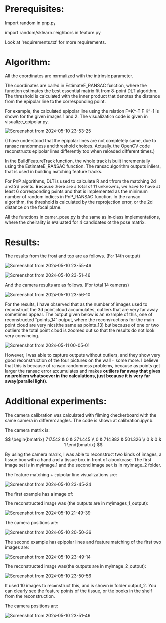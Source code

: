 # Prerequisites:

Import random in pnp.py

import random/sklearn.neighbors in feature.py

Look at 'requirements.txt' for more requirements.

# Algorithm:

All the coordinates are normalized with the intrinsic parameter.

The coordinates are called in EstimateE_RANSAC function, where the function estimates the best essential matrix fit from 8-point DLT algorithm. The threshold is calculated with the inner product that denotes the distance from the epipolar line to the corresponding point.

For example, the calculated epipolar line using the relation F=K^-T F K^-1 is shown for the given images 1 and 2. The visualization code is given in visualize_epipolar.py.

![Screenshot from 2024-05-10 23-53-25](https://github.com/briankwak810/SFM_from_scratch/assets/119718552/0215081a-df69-4578-b820-c3107e9d6897)

(I have understood that the epipolar lines are not completely same, due to ransac randomness and threshold choices. Actually, the OpenCV code reconstructs epipolar lines differently too when reloaded different times.)

In the BuildFeatureTrack function, the whole track is built incrementally using the EstimateE_RANSAC function. The ransac algorithm outputs inliers, that is used in building matching feature tracks.

For PnP algorithms, DLT is used to calculate R and t from the matching 2d and 3d points. Because there are a total of 11 unknowns, we have to have at least 6 corresponding points and that is implemented as the minimum number of random indices in PnP_RANSAC function. In the ransac algorithm, the threshold is calculated by the reprojection error, or the 2d distance on the focal plane.

All the functions in camer_pose.py is the same as in-class implementations, where the cheirality is evaluated for 4 candidates of the pose matrix.

# Results:

The results from the front and top are as follows. (For 14th output)

![Screenshot from 2024-05-10 23-55-46](https://github.com/briankwak810/SFM_from_scratch/assets/119718552/fad08ea9-9909-46a6-8437-8be07cc6c6e0)

![Screenshot from 2024-05-10 23-51-46](https://github.com/briankwak810/SFM_from_scratch/assets/119718552/e18ff85e-642f-4248-97db-89c6f26600cf)

And the camera results are as follows. (For total 14 cameras)

![Screenshot from 2024-05-10 23-56-10](https://github.com/briankwak810/SFM_from_scratch/assets/119718552/fb8dd5a4-3146-4584-882a-d931ea659be5)

For the results, I have observed that as the number of images used to reconstruct the 3d point cloud accumulates, outliers that are very far away sometimes appear. The output given below is an example of this, one of reconstructed “points_14” output, where the reconstructions for the main point cloud are very nice(the same as points_13) but because of one or two outliers the total point cloud is zoomed out so that the results do not look very convincing.

![Screenshot from 2024-05-11 00-05-01](https://github.com/briankwak810/SFM_from_scratch/assets/119718552/32bfb0b8-583c-4bb2-8f54-278432475da9)

However, I was able to capture outputs without outliers, and they show very good reconstruction of the four pictures on the wall + some more. I believe that this is because of ransac randomness problems, because as points get larger the ransac error accumulates and makes **outliers far away that gives no problem whatsoever in the calculations, just because it is very far away(parallel light)**.

# Additional experiments:

The camera calibration was calculated with filming checkerboard with the same camera in different angles. The code is shown at calibration.ipynb.

The camera matrix is:

$$
\begin{bmatrix}
717.542 & 0 & 371.445 \\
0 & 714.882 & 501.326 \\
0 & 0 & 1
\end{bmatrix}
$$

By using the camera matrix, I was able to reconstruct two kinds of images, a tissue box with a hand and a tissue box in front of a bookcase. The first image set is in myimage_1 and the second image se t is in myimage_2 folder.

The feature matching + epipolar line visualizations are:

![Screenshot from 2024-05-10 23-45-24](https://github.com/briankwak810/SFM_from_scratch/assets/119718552/633cd98d-4e4e-490b-8dea-e0b120610930)

The first example has a image of:



The reconstructed image was (the outputs are in myimages_1_output):

![Screenshot from 2024-05-10 21-49-39](https://github.com/briankwak810/SFM_from_scratch/assets/119718552/2ead128e-6d49-4317-8ea6-e5e5620a0220)

The camera positions are:

![Screenshot from 2024-05-10 20-50-36](https://github.com/briankwak810/SFM_from_scratch/assets/119718552/e8218de5-0397-4fb9-aa3b-35fe65a54920)

The second example has epipolar lines and feature matching of the first two images are:

![Screenshot from 2024-05-10 23-49-14](https://github.com/briankwak810/SFM_from_scratch/assets/119718552/3b40be1c-3282-4d29-b9e9-80ae97fb7d09)

The reconstructed image was(the outputs are in myimage_2_output):

![Screenshot from 2024-05-10 23-50-56](https://github.com/briankwak810/SFM_from_scratch/assets/119718552/9c6862e1-5534-493b-851a-1f19c6112d01)

It used 10 images to reconstruct this, and is shown in folder output_2. You can clearly see the feature points of the tissue, or the books in the shelf from the reconstruction.

The camera positions are:

![Screenshot from 2024-05-10 23-51-46](https://github.com/briankwak810/SFM_from_scratch/assets/119718552/ad3d1166-2748-42a3-873c-01de5bf5c076)


